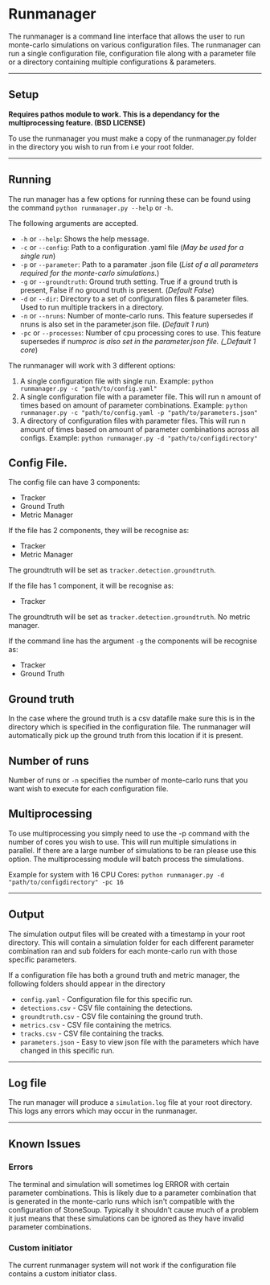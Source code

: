 # Runmanager

The runmanager is a command line interface that allows the user to run monte-carlo simulations on various configuration files. The runmanager can run a single
configuration file, configuration file along with a parameter file or a directory containing multiple configurations & parameters.

---

## Setup

**Requires pathos module to work. This is a dependancy for the multiprocessing feature. (BSD LICENSE)**

To use the runmanager you must make a copy of the runmanager.py folder in the directory you wish to run from i.e your root folder.

---

## Running

The run manager has a few options for running these can be found using the command `python runmanager.py --help` or `-h`.

The following arguments are accepted.

- `-h` or `--help`: Shows the help message.
- `-c` or `--config`: Path to a configuration .yaml file (_May be used for a single run_)
- `-p` or `--parameter`: Path to a paramater .json file (_List of a all parameters required for the monte-carlo simulations._)
- `-g` or `--groundtruth`: Ground truth setting. True if a ground truth is present, False if no ground truth is present. (_Default False_)
- `-d` or `--dir`: Directory to a set of configuration files & parameter files. Used to run multiple trackers in a directory.
- `-n` or `--nruns`: Number of monte-carlo runs. This feature supersedes if nruns is also set in the parameter.json file. (_Default 1 run_)
- `-pc` or `--processes`: Number of cpu processing cores to use. This feature supersedes if num*proc is also set in the parameter.json file. (\_Default 1 core*)

The runmanager will work with 3 different options:

1. A single configuration file with single run. Example: `python runmanager.py -c "path/to/config.yaml"`
2. A single configuration file with a parameter file. This will run n amount of times based on amount of parameter combinations. Example: `python runmanager.py -c "path/to/config.yaml -p "path/to/parameters.json"`
3. A directory of configuration files with parameter files. This will run n amount of times based on amount of parameter combinations across all configs. Example: `python runmanager.py -d "path/to/configdirectory"`

## Config File.

The config file can have 3 components:

- Tracker
- Ground Truth
- Metric Manager

If the file has 2 components, they will be recognise as:

- Tracker
- Metric Manager

The groundtruth will be set as `tracker.detection.groundtruth`.

If the file has 1 component, it will be recognise as:

- Tracker

The groundtruth will be set as `tracker.detection.groundtruth`.
No metric manager.

If the command line has the argument `-g` the components will be recognise as:

- Tracker
- Ground Truth

## Ground truth

In the case where the ground truth is a csv datafile make sure this is in the directory which is specified in the configuration file. The runmanager will automatically pick up the ground truth from this location if it is present.

## Number of runs

Number of runs or `-n` specifies the number of monte-carlo runs that you want wish to execute for each configuration file.

## Multiprocessing

To use multiprocessing you simply need to use the -p command with the number of cores you wish to use. This will run multiple simulations in parallel. If there are a large number of simulations to be ran please use this option. The multiprocessing module will batch process the simulations.

Example for system with 16 CPU Cores: `python runmanager.py -d "path/to/configdirectory" -pc 16`

---

## Output

The simulation output files will be created with a timestamp in your root directory. This will contain a simulation folder for each different parameter combination ran and sub folders for each monte-carlo run with those specific parameters.

If a configuration file has both a ground truth and metric manager, the following folders should appear in the directory

- `config.yaml` - Configuration file for this specific run.
- `detections.csv` - CSV file containing the detections.
- `groundtruth.csv` - CSV file containing the ground truth.
- `metrics.csv` - CSV file containing the metrics.
- `tracks.csv` - CSV file containing the tracks.
- `parameters.json` - Easy to view json file with the parameters which have changed in this specific run.

---

## Log file

The run manager will produce a `simulation.log` file at your root directory. This logs any errors which may occur in the runmanager.

---

## Known Issues

### Errors

The terminal and simulation will sometimes log ERROR with certain parameter combinations. This is likely due to a parameter combination that is generated in the monte-carlo runs which isn't compatible with the configuration of StoneSoup. Typically it shouldn't cause much of a problem it just means that these simulations can be ignored as they have invalid parameter combinations.

### Custom initiator

The current runmanager system will not work if the configuration file contains a custom initiator class.
